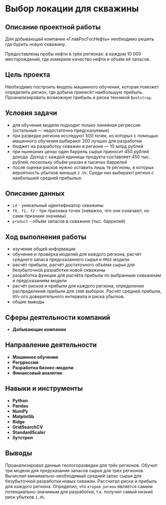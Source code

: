 # Выбор локации для скважины

## Описание проектной работы

Для добывающей компании «ГлавРосГосНефть» необходимо решить где бурить новую скважину.

Предоставлены пробы нефти в трёх регионах: в каждом 10 000 месторождений, где измерили качество нефти и объём её запасов. 

## Цель проекта

Необходимо построить модель машинного обучения, которая поможет определить регион, где добыча принесёт наибольшую прибыль. Проанализировать возможную прибыль и риски техникой `Bootstrap`.

## Условия задачи

- для обучения модели подходит только линейная регрессия (остальные — недостаточно предсказуемые)
- при разведке региона исследуют 500 точек, из которых с помощью машинного обучения выбирают 200 лучших для разработки
- бюджет на разработку скважин в регионе — 10 млрд рублей
- при нынешних ценах один баррель сырья приносит 450 рублей дохода. Доход с каждой единицы продукта составляет 450 тыс. рублей, поскольку объём указан в тысячах баррелей
- после оценки рисков нужно оставить лишь те регионы, в которых вероятность убытков меньше `2.5%`. Среди них выбирают регион с наибольшей средней прибылью.

## Описание данных

- `id` - уникальный идентификатор скважины
- `f0, f1, f2` - три признака точек (неважно, что они означают, но сами признаки значимы)
- `product` - объём запасов в скважине (тыс. баррелей)

## Ход выполнения работы

- изучение общей информации
- обучение и проверка моделей для каждого региона, расчёт среднего запаса предсказанного сырья и `RMSE` модели
- расчёт прибыли, расчёт достаточного объёма сырья для безубыточной разработки новой скважины
- разработка функции для расчёта прибыли по выбранным скважинам и предсказаниям модели
- расчёт рисков и прибыли для каждого региона, определение распределения прибыли для `1000` выборок. Расчёт средней прибыли, `95%`-ого доверительного интервала и риска убытков.
- общие выводы

## Сферы деятельности компаний

- **Добывающие компании**

## Направление деятельности

- **Машинное обучение**
- **Регррессия**
- **Разработка бизнес-модели**
- **Финансовый аналитик**

## Навыки и инструменты

- **Python**
- **Pandas**
- **NumPy**
- **Matplotlib**
- **Ridge**
- **GridSearchCV**
- **StandardScaler**
- **бутстреп**

## Выводы

Проанализировал данные геологоразведки для трёх регионов. Обучил три модели для предсказания запасов сырья для трех регионов. Вычислил минимально-необходимый средний запас сырья для безубыточной разработки новых скважин. Рассчитал риски и прибыль для каждого региона. Определил, что `второй регион` является самым потенциально-значимым для разработки, т.к. получил самый низкий риск убытков `1.4%`. 
